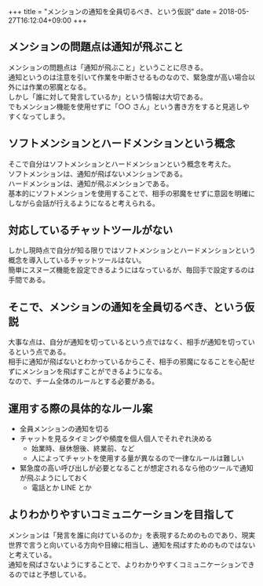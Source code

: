 +++
title = "メンションの通知を全員切るべき、という仮説"
date = 2018-05-27T16:12:04+09:00
+++

## メンションの問題点は通知が飛ぶこと

メンションの問題点は「通知が飛ぶこと」ということに尽きる。  
通知というのは注意を引いて作業を中断させるものなので、緊急度が高い場合以外には作業の邪魔となる。  
しかし「誰に対して発言しているか」という情報は大切である。  
でもメンション機能を使用せずに「○○ さん」という書き方をすると見逃しやすくなってしまう。

## ソフトメンションとハードメンションという概念

そこで自分はソフトメンションとハードメンションという概念を考えた。  
ソフトメンションは、通知が飛ばないメンションである。  
ハードメンションは、通知が飛ぶメンションである。  
基本的にソフトメンションを使用することで、相手の邪魔をせずに意図を明確にしながら会話が行えるようになると考えられる。

## 対応しているチャットツールがない

しかし現時点で自分が知る限りではソフトメンションとハードメンションという概念を導入しているチャットツールはない。  
簡単にスヌーズ機能を設定できるようにはなっているが、毎回手で設定するのは手間である。

## そこで、メンションの通知を全員切るべき、という仮説

大事な点は、自分が通知を切っているという点ではなく、相手が通知を切っているという点である。  
相手に通知が飛ばないとわかっているからこそ、相手の邪魔になることを心配せずにメンションを飛ばすことができるようになる。  
なので、チーム全体のルールとする必要がある。

## 運用する際の具体的なルール案

- 全員メンションの通知を切る
- チャットを見るタイミングや頻度を個人個人でそれぞれ決める
    - 始業時、昼休憩後、終業前、など
    - 人によってチャットを使用する量が異なるので一律なルールは難しい
- 緊急度の高い呼び出しが必要となることが想定されるなら他のツールで通知が飛ぶようにしておく
    - 電話とか LINE とか

## よりわかりやすいコミュニケーションを目指して

メンションは「発言を誰に向けているのか」を表現するためのものであり、現実世界で言うと向いている方向や目線に相当し、通知を飛ばすためのものではないと考えている。  
通知を飛ばさないようにすることで、よりわかりやすくコミュニケーションできるのではと予想している。

